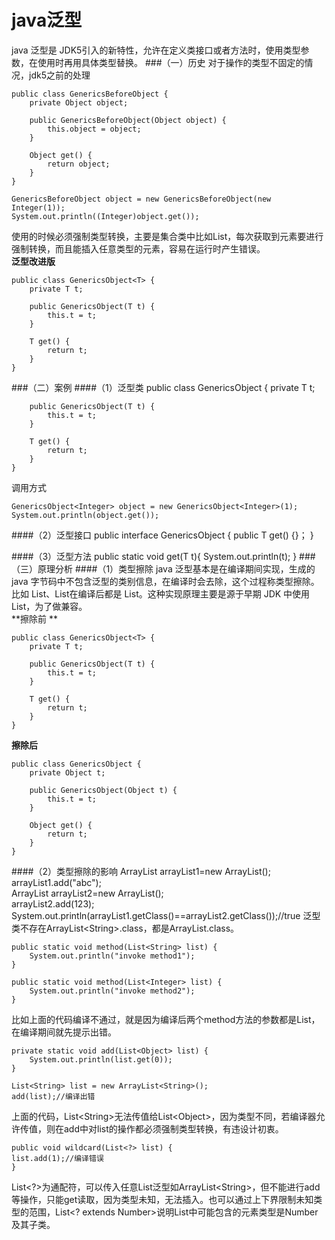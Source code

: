java泛型
===
java 泛型是 JDK5引入的新特性，允许在定义类接口或者方法时，使用类型参数，在使用时再用具体类型替换。
###（一）历史
对于操作的类型不固定的情况，jdk5之前的处理

    public class GenericsBeforeObject {
    	private Object object;
    
    	public GenericsBeforeObject(Object object) {
    		this.object = object;
    	}
    
    	Object get() {
	    	return object;
    	}
    }
    
    GenericsBeforeObject object = new GenericsBeforeObject(new Integer(1));
	System.out.println((Integer)object.get());
使用的时候必须强制类型转换，主要是集合类中比如List，每次获取到元素要进行强制转换，而且能插入任意类型的元素，容易在运行时产生错误。  
**泛型改进版**

    public class GenericsObject<T> {
    	private T t;
    
	    public GenericsObject(T t) {
	    	this.t = t;
    	}
    
    	T get() {
    		return t;
    	}
    } 

###（二）案例
####（1）泛型类
    public class GenericsObject<T> {
    	private T t;
    
	    public GenericsObject(T t) {
	    	this.t = t;
    	}
    
    	T get() {
    		return t;
    	}
    } 
    
调用方式

    GenericsObject<Integer> object = new GenericsObject<Integer>(1);
	System.out.println(object.get());
	
####（2）泛型接口
    public interface GenericsObject<T> {
    	public T get() {}；
    } 

####（3）泛型方法
	public static <T> void get(T t){
		System.out.println(t);
	}
###（三）原理分析
####（1）类型擦除
java 泛型基本是在编译期间实现，生成的 java 字节码中不包含泛型的类别信息，在编译时会去除，这个过程称类型擦除。
比如 List<String>、List<Integer>在编译后都是 List。这种实现原理主要是源于早期 JDK 中使用 List，为了做兼容。  
**擦除前  **

    public class GenericsObject<T> {
    	private T t;
    
	    public GenericsObject(T t) {
	    	this.t = t;
    	}
    
    	T get() {
    		return t;
    	}
    } 
**擦除后**

    public class GenericsObject {
    	private Object t;
    
	    public GenericsObject(Object t) {
	    	this.t = t;
    	}
    
    	Object get() {
    		return t;
    	}
    } 


####（2）类型擦除的影响
    ArrayList<String> arrayList1=new ArrayList<String>();  
        arrayList1.add("abc");  
        ArrayList<Integer> arrayList2=new ArrayList<Integer>();  
        arrayList2.add(123);  
        System.out.println(arrayList1.getClass()==arrayList2.getClass());//true
泛型类不存在ArrayList\<String>.class，都是ArrayList.class。

	public static void method(List<String> list) {
		System.out.println("invoke method1");
	}

	public static void method(List<Integer> list) {
		System.out.println("invoke method2");
	}
比如上面的代码编译不通过，就是因为编译后两个method方法的参数都是List，在编译期间就先提示出错。

    private static void add(List<Object> list) {
		System.out.println(list.get(0));
	}
	
	List<String> list = new ArrayList<String>();
	add(list);//编译出错
上面的代码，List\<String>无法传值给List\<Object>，因为类型不同，若编译器允许传值，则在add中对list的操作都必须强制类型转换，有违设计初衷。

    public void wildcard(List<?> list) {
    list.add(1);//编译错误 
    }  
List<?>为通配符，可以传入任意List泛型如ArrayList\<String>，但不能进行add等操作，只能get读取，因为类型未知，无法插入。也可以通过上下界限制未知类型的范围，List<? extends Number>说明List中可能包含的元素类型是Number及其子类。